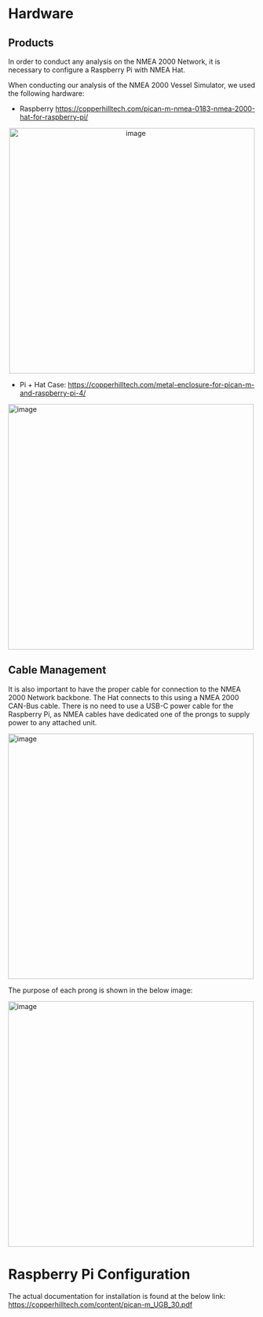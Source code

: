 # **Hardware**

## Products

In order to conduct any analysis on the NMEA 2000 Network, it is necessary to configure a Raspberry Pi with NMEA Hat.

When conducting our analysis of the NMEA 2000 Vessel Simulator, we used the following hardware:
- Raspberry https://copperhilltech.com/pican-m-nmea-0183-nmea-2000-hat-for-raspberry-pi/

<center><img width="500" alt="image" src="https://github.com/user-attachments/assets/cb3574d2-6b94-4899-9415-9115c67e0be5" /></center>


- Pi + Hat Case: https://copperhilltech.com/metal-enclosure-for-pican-m-and-raspberry-pi-4/

<img width="500" alt="image" src="https://github.com/user-attachments/assets/dafb64e9-8f75-4b61-9134-bf21aa1c3a99" />

## Cable Management
  
It is also important to have the proper cable for connection to the NMEA 2000 Network backbone. The Hat connects to this using a NMEA 2000 CAN-Bus cable. There is no need to use a USB-C power cable for the Raspberry Pi, as NMEA cables have dedicated one of the prongs to supply power to any attached unit.


<img width="500" alt="image" src="https://github.com/user-attachments/assets/11078809-ca95-456a-9683-19db843fce35" />

The purpose of each prong is shown in the below image:

<img width="500" alt="image" src="https://github.com/user-attachments/assets/1894c956-07bd-43c7-b07e-782f17a705ca" />


# **Raspberry Pi Configuration**
The actual documentation for installation is found at the below link:
https://copperhilltech.com/content/pican-m_UGB_30.pdf



